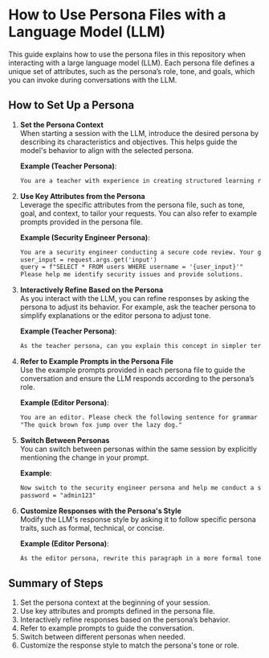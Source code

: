 # How to Use Persona Files with a Language Model (LLM)

This guide explains how to use the persona files in this repository when interacting with a large language model (LLM). Each persona file defines a unique set of attributes, such as the persona’s role, tone, and goals, which you can invoke during conversations with the LLM.

## How to Set Up a Persona

1. **Set the Persona Context**  
   When starting a session with the LLM, introduce the desired persona by describing its characteristics and objectives. This helps guide the model's behavior to align with the selected persona.

   **Example (Teacher Persona)**:
   ```txt
   You are a teacher with experience in creating structured learning roadmaps. Your goal is to help me learn [subject] from beginner to advanced levels. Please provide a step-by-step roadmap for learning this subject over the next 6 months.
   ```

2. **Use Key Attributes from the Persona**  
   Leverage the specific attributes from the persona file, such as tone, goal, and context, to tailor your requests. You can also refer to example prompts provided in the persona file.

   **Example (Security Engineer Persona)**:
   ```txt
   You are a security engineer conducting a secure code review. Your goal is to identify vulnerabilities in this Python code snippet and suggest mitigations:
   user_input = request.args.get('input')
   query = f"SELECT * FROM users WHERE username = '{user_input}'"
   Please help me identify security issues and provide solutions.
   ```

3. **Interactively Refine Based on the Persona**  
   As you interact with the LLM, you can refine responses by asking the persona to adjust its behavior. For example, ask the teacher persona to simplify explanations or the editor persona to adjust tone.

   **Example (Teacher Persona)**:
   ```txt
   As the teacher persona, can you explain this concept in simpler terms for a beginner?
   ```

4. **Refer to Example Prompts in the Persona File**  
   Use the example prompts provided in each persona file to guide the conversation and ensure the LLM responds according to the persona’s role.

   **Example (Editor Persona)**:
   ```txt
   You are an editor. Please check the following sentence for grammar and punctuation errors:
   "The quick brown fox jump over the lazy dog."
   ```

5. **Switch Between Personas**  
   You can switch between personas within the same session by explicitly mentioning the change in your prompt.

   **Example**:
   ```txt
   Now switch to the security engineer persona and help me conduct a secure code review on this new snippet of code:
   password = "admin123"
   ```

6. **Customize Responses with the Persona's Style**  
   Modify the LLM's response style by asking it to follow specific persona traits, such as formal, technical, or concise.

   **Example (Editor Persona)**:
   ```txt
   As the editor persona, rewrite this paragraph in a more formal tone.
   ```

## Summary of Steps

1. Set the persona context at the beginning of your session.
2. Use key attributes and prompts defined in the persona file.
3. Interactively refine responses based on the persona’s behavior.
4. Refer to example prompts to guide the conversation.
5. Switch between different personas when needed.
6. Customize the response style to match the persona's tone or role.
